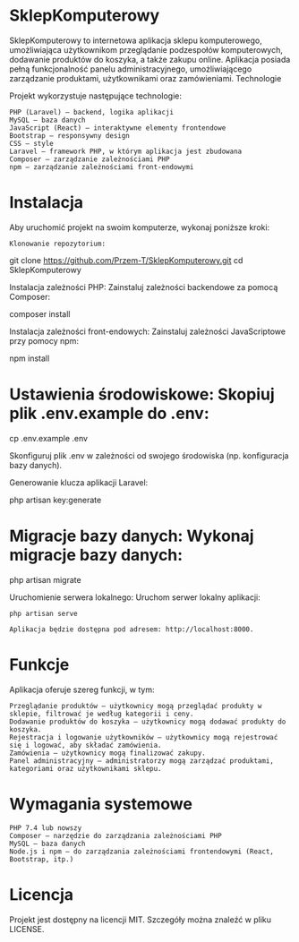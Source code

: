 # SklepKomputerowy

SklepKomputerowy to internetowa aplikacja sklepu komputerowego, umożliwiająca użytkownikom przeglądanie podzespołów komputerowych, dodawanie produktów do koszyka, a także zakupu online. Aplikacja posiada pełną funkcjonalność panelu administracyjnego, umożliwiającego zarządzanie produktami, użytkownikami oraz zamówieniami.
Technologie

Projekt wykorzystuje następujące technologie:

    PHP (Laravel) – backend, logika aplikacji
    MySQL – baza danych
    JavaScript (React) – interaktywne elementy frontendowe
    Bootstrap – responsywny design
    CSS – style
    Laravel – framework PHP, w którym aplikacja jest zbudowana
    Composer – zarządzanie zależnościami PHP
    npm – zarządzanie zależnościami front-endowymi

# Instalacja

Aby uruchomić projekt na swoim komputerze, wykonaj poniższe kroki:

    Klonowanie repozytorium:

git clone https://github.com/Przem-T/SklepKomputerowy.git
cd SklepKomputerowy

Instalacja zależności PHP: Zainstaluj zależności backendowe za pomocą Composer:

composer install

Instalacja zależności front-endowych: Zainstaluj zależności JavaScriptowe przy pomocy npm:

npm install

# Ustawienia środowiskowe: Skopiuj plik .env.example do .env:

cp .env.example .env

Skonfiguruj plik .env w zależności od swojego środowiska (np. konfiguracja bazy danych).

Generowanie klucza aplikacji Laravel:

php artisan key:generate

# Migracje bazy danych: Wykonaj migracje bazy danych:

php artisan migrate

Uruchomienie serwera lokalnego: Uruchom serwer lokalny aplikacji:

    php artisan serve

    Aplikacja będzie dostępna pod adresem: http://localhost:8000.

# Funkcje

Aplikacja oferuje szereg funkcji, w tym:

    Przeglądanie produktów – użytkownicy mogą przeglądać produkty w sklepie, filtrować je według kategorii i ceny.
    Dodawanie produktów do koszyka – użytkownicy mogą dodawać produkty do koszyka.
    Rejestracja i logowanie użytkowników – użytkownicy mogą rejestrować się i logować, aby składać zamówienia.
    Zamówienia – użytkownicy mogą finalizować zakupy.
    Panel administracyjny – administratorzy mogą zarządzać produktami, kategoriami oraz użytkownikami sklepu.

# Wymagania systemowe

    PHP 7.4 lub nowszy
    Composer – narzędzie do zarządzania zależnościami PHP
    MySQL – baza danych
    Node.js i npm – do zarządzania zależnościami frontendowymi (React, Bootstrap, itp.)

# Licencja

Projekt jest dostępny na licencji MIT. Szczegóły można znaleźć w pliku LICENSE.